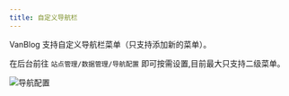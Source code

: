 ```yaml
---
title: 自定义导航栏
---
```


VanBlog 支持自定义导航栏菜单（只支持添加新的菜单）。

在后台前往 `站点管理/数据管理/导航配置` 即可按需设置,目前最大只支持二级菜单。

![导航配置](https://www.mereith.com/static/img/2201020740e3de301b7e388fbaa84b78.clipboard-2022-09-10.png)
